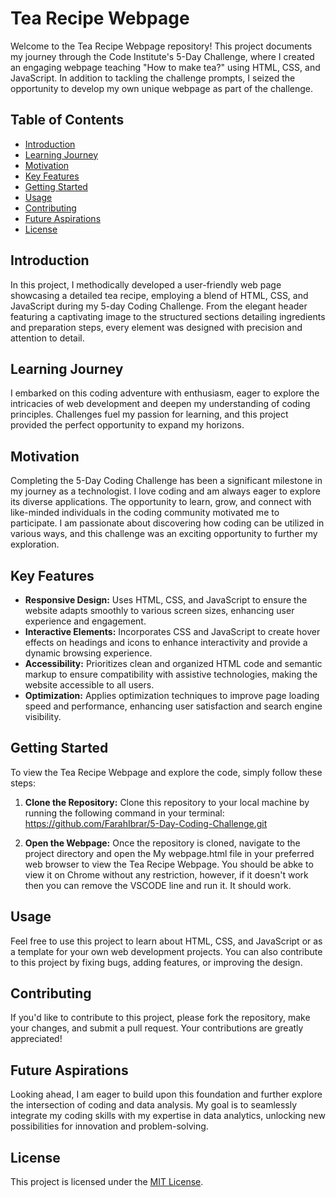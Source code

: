 # Tea Recipe Webpage

Welcome to the Tea Recipe Webpage repository! This project documents my journey through the Code Institute's 5-Day Challenge, where I created an engaging webpage teaching "How to make tea?" using HTML, CSS, and JavaScript. In addition to tackling the challenge prompts, I seized the opportunity to develop my own unique webpage as part of the challenge.

## Table of Contents

- [Introduction](#introduction)
- [Learning Journey](#learning-journey)
- [Motivation](#motivation)
- [Key Features](#key-features)
- [Getting Started](#getting-started)
- [Usage](#usage)
- [Contributing](#contributing)
- [Future Aspirations](#future-aspirations)
- [License](#license)

## Introduction

In this project, I methodically developed a user-friendly web page showcasing a detailed tea recipe, employing a blend of HTML, CSS, and JavaScript during my 5-day Coding Challenge. From the elegant header featuring a captivating image to the structured sections detailing ingredients and preparation steps, every element was designed with precision and attention to detail.

## Learning Journey

I embarked on this coding adventure with enthusiasm, eager to explore the intricacies of web development and deepen my understanding of coding principles. Challenges fuel my passion for learning, and this project provided the perfect opportunity to expand my horizons.

## Motivation

Completing the 5-Day Coding Challenge has been a significant milestone in my journey as a technologist. I love coding and am always eager to explore its diverse applications. The opportunity to learn, grow, and connect with like-minded individuals in the coding community motivated me to participate. I am passionate about discovering how coding can be utilized in various ways, and this challenge was an exciting opportunity to further my exploration.

## Key Features

- **Responsive Design:** Uses HTML, CSS, and JavaScript to ensure the website adapts smoothly to various screen sizes, enhancing user experience and engagement.
- **Interactive Elements:** Incorporates CSS and JavaScript to create hover effects on headings and icons to enhance interactivity and provide a dynamic browsing experience.
- **Accessibility:** Prioritizes clean and organized HTML code and semantic markup to ensure compatibility with assistive technologies, making the website accessible to all users.
- **Optimization:** Applies optimization techniques to improve page loading speed and performance, enhancing user satisfaction and search engine visibility.

## Getting Started

To view the Tea Recipe Webpage and explore the code, simply follow these steps:

1. **Clone the Repository:** Clone this repository to your local machine by running the following command in your terminal: https://github.com/FarahIbrar/5-Day-Coding-Challenge.git

4. **Open the Webpage:** Once the repository is cloned, navigate to the project directory and open the My webpage.html file in your preferred web browser to view the Tea Recipe Webpage.
You should be abke to view it on Chrome without any restriction, however, if it doesn't work then you can remove the VSCODE line and run it. It should work. 

## Usage

Feel free to use this project to learn about HTML, CSS, and JavaScript or as a template for your own web development projects. You can also contribute to this project by fixing bugs, adding features, or improving the design.

## Contributing

If you'd like to contribute to this project, please fork the repository, make your changes, and submit a pull request. Your contributions are greatly appreciated!

## Future Aspirations

Looking ahead, I am eager to build upon this foundation and further explore the intersection of coding and data analysis. My goal is to seamlessly integrate my coding skills with my expertise in data analytics, unlocking new possibilities for innovation and problem-solving.

## License

This project is licensed under the [MIT License](LICENSE).

